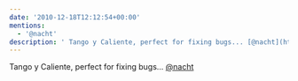 ```yaml
---
date: '2010-12-18T12:12:54+00:00'
mentions:
  - '@nacht'
description: ' Tango y Caliente, perfect for fixing bugs... [@nacht](https://twitter.com/@nacht)'
---
```

 Tango y Caliente, perfect for fixing bugs... [@nacht](https://twitter.com/@nacht)
